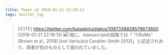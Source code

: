 ```yaml
---
title: Tweet at 2019-01-21 22:19:13
tags: twitter_log
---
```


> [!CITE] https://twitter.com/kaisekiriu/status/1087338829579673600 (2019-01-21 22:19:13)
> ![](https://twitter.com/kaisekiriu/status/1087338829579673600)
> 現に、manuscriptの段階では「 "CRuMs" (Brown et al., 2018) [not Varisulca Cavalier-Smith 2012]」と記述されおり、両者が別のものとして扱われていました。
